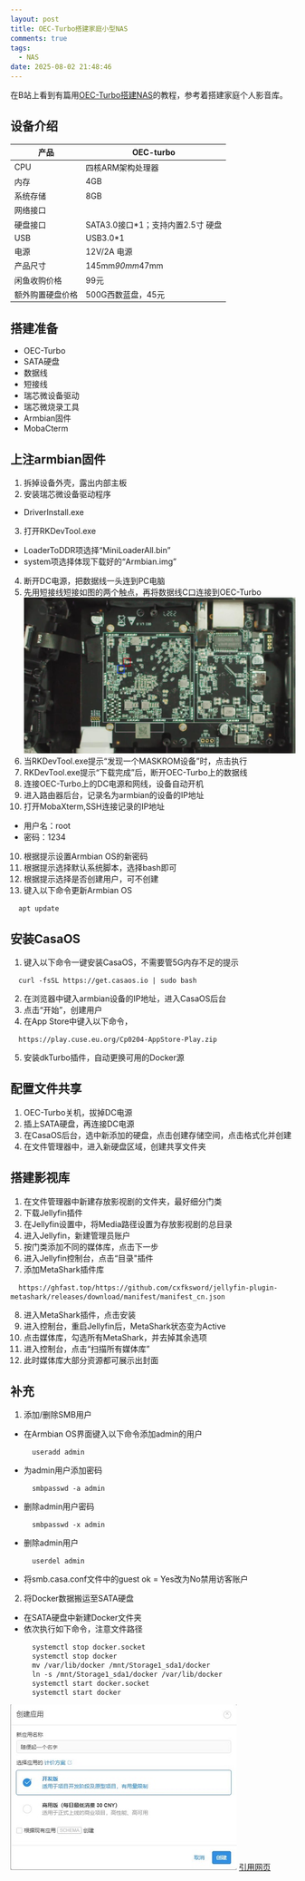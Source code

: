 ```yaml
---
layout: post
title: OEC-Turbo搭建家庭小型NAS
comments: true
tags:
  - NAS
date: 2025-08-02 21:48:46
---
```

在B站上看到有篇用[OEC-Turbo搭建NAS](https://www.bilibili.com/video/BV1UAuuzyEZe/?spm_id_from=333.788.top_right_bar_window_history.content.click&vd_source=3e3e11c3c2bdba291315b78beb1be740)的教程，参考着搭建家庭个人影音库。
<!--more-->

## 设备介绍
|产品|OEC-turbo|
|---|---|
|CPU|四核ARM架构处理器|
|内存|4GB|
|系统存储|8GB|
|网络接口||千兆以太网接口*1|
|硬盘接口|SATA3.0接口*1；支持内置2.5寸 硬盘|
|USB|USB3.0*1|
|电源|12V/2A 电源|
|产品尺寸|145mm*90mm*47mm|
|闲鱼收购价格|99元|
|额外购置硬盘价格|500G西数蓝盘，45元|

## 搭建准备
- OEC-Turbo
- SATA硬盘
- 数据线
- 短接线
- 瑞芯微设备驱动
- 瑞芯微烧录工具
- Armbian固件
- MobaCterm

## 上注armbian固件
1. 拆掉设备外壳，露出内部主板
2. 安装瑞芯微设备驱动程序
  - DriverInstall.exe
3. 打开RKDevTool.exe
  - LoaderToDDR项选择“MiniLoaderAll.bin”
  - system项选择体现下载好的“Armbian.img”
4. 断开DC电源，把数据线一头连到PC电脑
5. 先用短接线短接如图的两个触点，再将数据线C口连接到OEC-Turbo
![插入图片](/assets/images/250802_1.jpg)
5. 当RKDevTool.exe提示“发现一个MASKROM设备”时，点击执行
6. RKDevTool.exe提示“下载完成”后，断开OEC-Turbo上的数据线
7. 连接OEC-Turbo上的DC电源和网线，设备自动开机
8. 进入路由器后台，记录名为armbian的设备的IP地址
9. 打开MobaXterm,SSH连接记录的IP地址
  - 用户名：root
  - 密码：1234
10. 根据提示设置Armbian OS的新密码
11. 根据提示选择默认系统脚本，选择bash即可
12. 根据提示选择是否创建用户，可不创建
13. 键入以下命令更新Armbian OS
  ```
    apt update
  ```

## 安装CasaOS
1. 键入以下命令一键安装CasaOS，不需要管5G内存不足的提示
  ```
    curl -fsSL https://get.casaos.io | sudo bash
  ```
2. 在浏览器中键入armbian设备的IP地址，进入CasaOS后台
3. 点击“开始”，创建用户
4. 在App Store中键入以下命令，
  ```
    https://play.cuse.eu.org/Cp0204-AppStore-Play.zip
  ```
5. 安装dkTurbo插件，自动更换可用的Docker源

## 配置文件共享
1. OEC-Turbo关机，拔掉DC电源
2. 插上SATA硬盘，再连接DC电源
3. 在CasaOS后台，选中新添加的硬盘，点击创建存储空间，点击格式化并创建
4. 在文件管理器中，进入新硬盘区域，创建共享文件夹

## 搭建影视库
1. 在文件管理器中新建存放影视剧的文件夹，最好细分门类
2. 下载Jellyfin插件
3. 在Jellyfin设置中，将Media路径设置为存放影视剧的总目录
4. 进入Jellyfin，新建管理员账户
5. 按门类添加不同的媒体库，点击下一步
6. 进入Jellyfin控制台，点击“目录"插件
7. 添加MetaShark插件库
  ```
    https://ghfast.top/https://github.com/cxfksword/jellyfin-plugin-metashark/releases/download/manifest/manifest_cn.json
  ```
8. 进入MetaShark插件，点击安装
9. 进入控制台，重启Jellyfin后，MetaShark状态变为Active
10. 点击媒体库，勾选所有MetaShark，并去掉其余选项
11. 进入控制台，点击“扫描所有媒体库”
12. 此时媒体库大部分资源都可展示出封面

## 补充
1. 添加/删除SMB用户
  - 在Armbian OS界面键入以下命令添加admin的用户
    ```
      useradd admin
    ```
  - 为admin用户添加密码
    ```
      smbpasswd -a admin
    ```
  - 删除admin用户密码
    ```
      smbpasswd -x admin
    ```
  - 删除admin用户
    ```
      userdel admin
    ```
  - 将smb.casa.conf文件中的guest ok = Yes改为No禁用访客账户

2. 将Docker数据搬运至SATA硬盘
  - 在SATA硬盘中新建Docker文件夹
  - 依次执行如下命令，注意文件路径
    ```
      systemctl stop docker.socket
      systemctl stop docker
      mv /var/lib/docker /mnt/Storage1_sda1/docker
      ln -s /mnt/Storage1_sda1/docker /var/lib/docker
      systemctl start docker.socket
      systemctl start docker
    ```




![插入图片](/assets/images/200113_1.jpg)
[引用网页](https://github.com/litten/hexo-theme-yilia/pull/646)